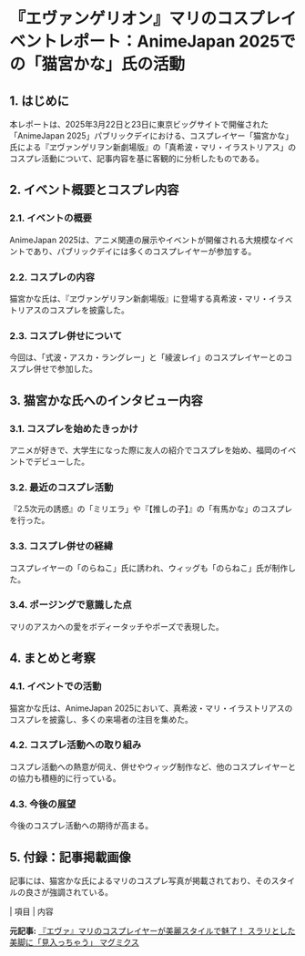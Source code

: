 # 『エヴァンゲリオン』マリのコスプレイベントレポート：AnimeJapan 2025での「猫宮かな」氏の活動

## 1. はじめに

本レポートは、2025年3月22日と23日に東京ビッグサイトで開催された「AnimeJapan 2025」パブリックデイにおける、コスプレイヤー「猫宮かな」氏による『ヱヴァンゲリヲン新劇場版』の「真希波・マリ・イラストリアス」のコスプレ活動について、記事内容を基に客観的に分析したものである。

## 2. イベント概要とコスプレ内容

### 2.1. イベントの概要

AnimeJapan 2025は、アニメ関連の展示やイベントが開催される大規模なイベントであり、パブリックデイには多くのコスプレイヤーが参加する。

### 2.2. コスプレの内容

猫宮かな氏は、『ヱヴァンゲリヲン新劇場版』に登場する真希波・マリ・イラストリアスのコスプレを披露した。

### 2.3. コスプレ併せについて

今回は、「式波・アスカ・ラングレー」と「綾波レイ」のコスプレイヤーとのコスプレ併せで参加した。

## 3. 猫宮かな氏へのインタビュー内容

### 3.1. コスプレを始めたきっかけ

アニメが好きで、大学生になった際に友人の紹介でコスプレを始め、福岡のイベントでデビューした。

### 3.2. 最近のコスプレ活動

『2.5次元の誘惑』の「ミリエラ」や『【推しの子】』の「有馬かな」のコスプレを行った。

### 3.3. コスプレ併せの経緯

コスプレイヤーの「のらねこ」氏に誘われ、ウィッグも「のらねこ」氏が制作した。

### 3.4. ポージングで意識した点

マリのアスカへの愛をボディータッチやポーズで表現した。

## 4. まとめと考察

### 4.1. イベントでの活動

猫宮かな氏は、AnimeJapan 2025において、真希波・マリ・イラストリアスのコスプレを披露し、多くの来場者の注目を集めた。

### 4.2. コスプレ活動への取り組み

コスプレ活動への熱意が伺え、併せやウィッグ制作など、他のコスプレイヤーとの協力も積極的に行っている。

### 4.3. 今後の展望

今後のコスプレ活動への期待が高まる。

## 5. 付録：記事掲載画像

記事には、猫宮かな氏によるマリのコスプレ写真が掲載されており、そのスタイルの良さが強調されている。

| 項目 | 内容 

**元記事:** [『エヴァ』マリのコスプレイヤーが美麗スタイルで魅了！ スラリとした美脚に「見入っちゃう」 マグミクス](https://magmix.jp/post/291749)
